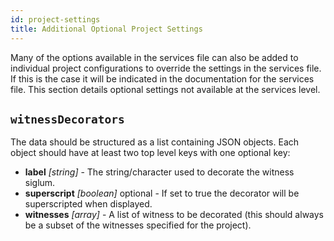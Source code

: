 ```yaml
---
id: project-settings
title: Additional Optional Project Settings
---
```


Many of the options available in the services file can also be added to individual project configurations to override the settings in the services file. If this is the case it will be indicated in the documentation for the services file. This section details optional settings not available at the services level.

## ```witnessDecorators```

The data should be structured as a list containing JSON objects. Each object should have at least two top level keys with one optional key:

- **label** *[string]* - The string/character used to decorate the witness siglum.
- **superscript** *[boolean]* optional - If set to true the decorator will be superscripted when displayed.
- **witnesses** *[array]* - A list of witness to be decorated (this should always be a subset of the witnesses specified for the project).
